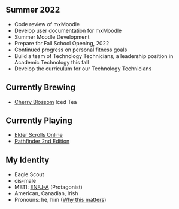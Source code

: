 ## Summer 2022
- Code review of mxMoodle
- Develop user documentation for mxMoodle
- Summer Moodle Development
- Prepare for Fall School Opening, 2022
- Continued progress on personal fitness goals
- Build a team of Technology Technicians, a leadership position in Academic Technology this fall
- Develop the curriculum for our Technology Technicians

## Currently Brewing
- [Cherry Blossom](https://teaforte.com/products/cherry-blossom) Iced Tea

## Currently Playing
- [Elder Scrolls Online](https://www.elderscrollsonline.com/)
- [Pathfinder 2nd Edition](https://paizo.com/)

## My Identity
- Eagle Scout
- cis-male
- MBTI: [ENFJ-A](https://www.16personalities.com/enfj-personality) \(Protagonist\)
- American, Canadian, Irish
- Pronouns: he, him
  \([Why this matters](https://www.mypronouns.org/what-and-why)\)
